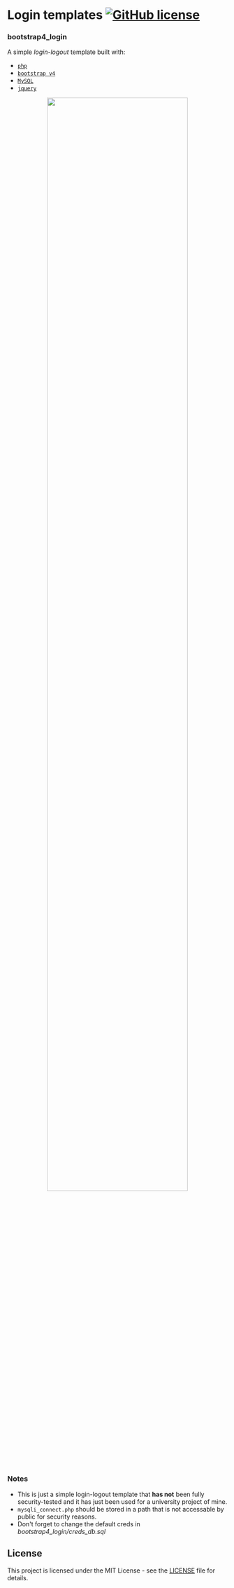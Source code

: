 # Login templates  [![GitHub license](https://img.shields.io/badge/license-MIT-blue.svg)](https://github.com/chrispetrou/login_templates/blob/master/LICENSE)

### bootstrap4_login

A simple _login-logout_ template built with:

*   [`php`](https://secure.php.net/index.php)
*   [`bootstrap v4`](https://getbootstrap.com/)
*   [`MySQL`](https://www.mysql.com/)
*   [`jquery`](https://jquery.com/)

<center><img src="img/signin.png" width="80%"></center>

### Notes

*   This is just a simple login-logout template that **has not** been fully security-tested and it has just been used for a university project of mine.
*   `mysqli_connect.php` should be stored in a path that is not accessable by public for security reasons.
*   Don't forget to change the default creds in _bootstrap4_login/creds_db.sql_

## License

This project is licensed under the MIT License - see the [LICENSE](LICENSE) file for details.
